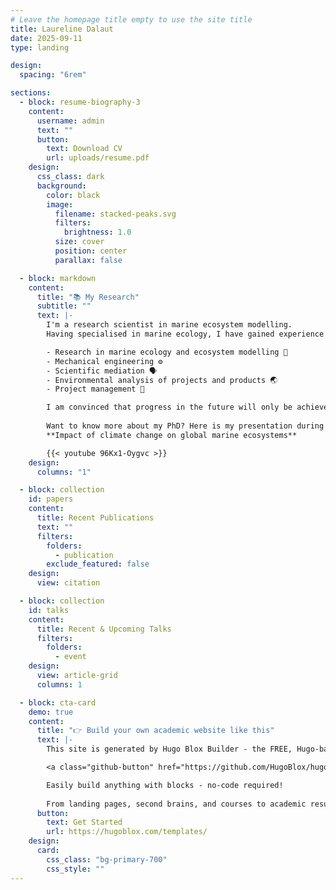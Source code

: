 ```yaml
---
# Leave the homepage title empty to use the site title
title: Laureline Dalaut
date: 2025-09-11
type: landing

design:
  spacing: "6rem"

sections:
  - block: resume-biography-3
    content:
      username: admin
      text: ""
      button:
        text: Download CV
        url: uploads/resume.pdf
    design:
      css_class: dark
      background:
        color: black
        image:
          filename: stacked-peaks.svg
          filters:
            brightness: 1.0
          size: cover
          position: center
          parallax: false

  - block: markdown
    content:
      title: "📚 My Research"
      subtitle: ""
      text: |-
        I'm a research scientist in marine ecosystem modelling.
        Having specialised in marine ecology, I have gained experience in industry, research and teaching. My activities cover a wide range of areas, reflecting my desire for multidisciplinarity and overall scientific progress.

        - Research in marine ecology and ecosystem modelling 🐠
        - Mechanical engineering ⚙️
        - Scientific mediation 🗣️
        - Environmental analysis of projects and products 🌏
        - Project management 📑

        I am convinced that progress in the future will only be achieved by promoting interactions between science and society. Promoting research is a key issue at present and one that should not be overlooked!
        
        Want to know more about my PhD? Here is my presentation during the "3 minutes thesis" competition (in French only):  
        **Impact of climate change on global marine ecosystems**  

        {{< youtube 96Kx1-Oygvc >}}
    design:
      columns: "1"

  - block: collection
    id: papers
    content:
      title: Recent Publications
      text: ""
      filters:
        folders:
          - publication
        exclude_featured: false
    design:
      view: citation

  - block: collection
    id: talks
    content:
      title: Recent & Upcoming Talks
      filters:
        folders:
          - event
    design:
      view: article-grid
      columns: 1

  - block: cta-card
    demo: true
    content:
      title: "👉 Build your own academic website like this"
      text: |-
        This site is generated by Hugo Blox Builder - the FREE, Hugo-based open source website builder trusted by 250,000+ academics like you.

        <a class="github-button" href="https://github.com/HugoBlox/hugo-blox-builder" data-color-scheme="no-preference: light; light: light; dark: dark;" data-icon="octicon-star" data-size="large" data-show-count="true" aria-label="Star HugoBlox/hugo-blox-builder on GitHub">Star</a>

        Easily build anything with blocks - no-code required!
        
        From landing pages, second brains, and courses to academic resumés, conferences, and tech blogs.
      button:
        text: Get Started
        url: https://hugoblox.com/templates/
    design:
      card:
        css_class: "bg-primary-700"
        css_style: ""
---
```

